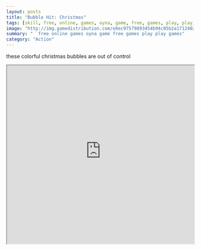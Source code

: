 ```yaml
---
layout: posts
title: "Bubble Hit: Christmas"
tags: [skill, free, online, games, oyna, game, free, games, play, play, games]
image: "http://img.gamedistribution.com/e8ec97579893454b94c05b2a1712402b.jpg"
summary: "  free online games oyna game free games play play games"
category: "Action"
---
```


these colorful christmas bubbles are out of control

<iframe width="100%" height="480px;" src="http://flash.gamedistribution.com?game=e8ec97579893454b94c05b2a1712402b"></iframe>